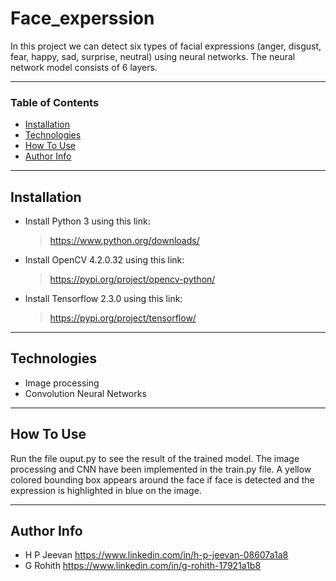 # Face_experssion

In this project we can detect six types of facial expressions (anger, disgust, fear, happy, sad, surprise, neutral) using neural networks. The neural network model consists of 6 layers. 

---

### Table of Contents

- [Installation](#installation)
- [Technologies](#technologies)
- [How To Use](#how-to-use)
- [Author Info](#author-info)

---

## Installation

- Install Python 3 using this link: 
    > https://www.python.org/downloads/

- Install OpenCV 4.2.0.32 using this link: 
    > https://pypi.org/project/opencv-python/

- Install Tensorflow 2.3.0 using this link:
    > https://pypi.org/project/tensorflow/

---

## Technologies

- Image processing 
- Convolution Neural Networks

---

## How To Use

Run the file ouput.py to see the result of the trained model. The image processing and CNN have been implemented in the train.py file. A yellow colored bounding box appears around the face if face is detected and the expression is highlighted in blue on the image.

---

## Author Info

- H P Jeevan https://www.linkedin.com/in/h-p-jeevan-08607a1a8
- G Rohith https://www.linkedin.com/in/g-rohith-17921a1b8
